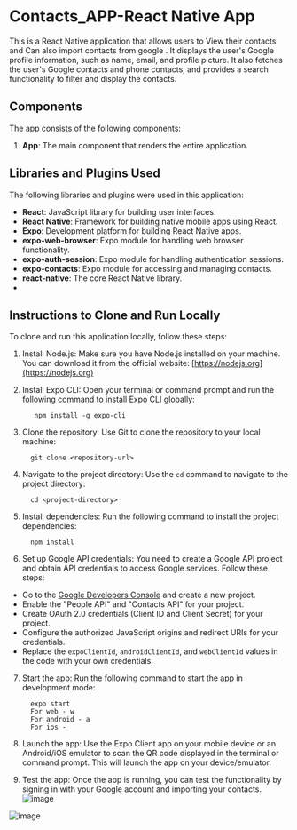 # Contacts_APP-React Native App

This is a React Native application that allows users to View  their contacts and Can also import contacts from google . It displays the user's Google profile information, such as name, email, and profile picture. It also fetches the user's Google contacts and phone contacts, and provides a search functionality to filter and display the contacts.

## Components

The app consists of the following components:

1. **App**: The main component that renders the entire application.

## Libraries and Plugins Used

The following libraries and plugins were used in this application:

- **React**: JavaScript library for building user interfaces.
- **React Native**: Framework for building native mobile apps using React.
- **Expo**: Development platform for building React Native apps.
- **expo-web-browser**: Expo module for handling web browser functionality.
- **expo-auth-session**: Expo module for handling authentication sessions.
- **expo-contacts**: Expo module for accessing and managing contacts.
- **react-native**: The core React Native library.
- 
## Instructions to Clone and Run Locally

To clone and run this application locally, follow these steps:

1. Install Node.js: Make sure you have Node.js installed on your machine. You can download it from the official website: [https://nodejs.org](https://nodejs.org)

2. Install Expo CLI: Open your terminal or command prompt and run the following command to install Expo CLI globally:

          npm install -g expo-cli


3. Clone the repository: Use Git to clone the repository to your local machine:

         git clone <repository-url>

4. Navigate to the project directory: Use the `cd` command to navigate to the project directory:

         cd <project-directory>

5. Install dependencies: Run the following command to install the project dependencies:

         npm install

6. Set up Google API credentials: You need to create a Google API project and obtain API credentials to access Google services. Follow these steps:

- Go to the [Google Developers Console](https://console.developers.google.com) and create a new project.
- Enable the "People API" and "Contacts API" for your project.
- Create OAuth 2.0 credentials (Client ID and Client Secret) for your project.
- Configure the authorized JavaScript origins and redirect URIs for your credentials.
- Replace the `expoClientId`, `androidClientId`, and `webClientId` values in the code with your own credentials.

7. Start the app: Run the following command to start the app in development mode:

         expo start
         For web - w
         For android - a
         For ios - 
         
8. Launch the app: Use the Expo Client app on your mobile device or an Android/iOS emulator to scan the QR code displayed in the terminal or command prompt. This will launch the app on your device/emulator.

9. Test the app: Once the app is running, you can test the functionality by signing in with your Google account and importing your contacts. 
![image](https://github.com/SUKHJIT-CYBER/Contacts_APP/assets/78156807/d1b90c15-3986-49e3-894a-a64ad835b352)

![image](https://github.com/SUKHJIT-CYBER/Contacts_APP/assets/78156807/006c4050-9e96-4ae3-a1f3-a62886161c57)


